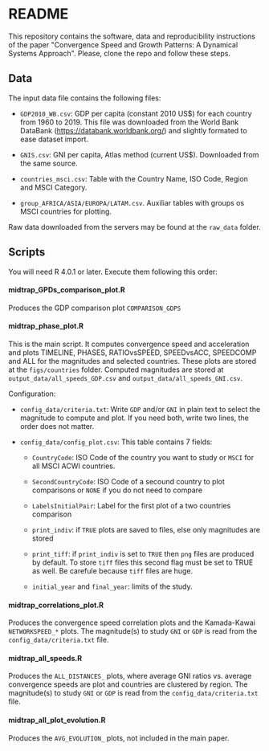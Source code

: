 # README #

This repository contains the software, data and reproducibility instructions of the paper "Convergence Speed and Growth Patterns: A Dynamical Systems Approach".
Please, clone the repo and follow these steps.

## Data

The input data file contains the following files:

* `GDP2010_WB.csv`: GDP per capita (constant 2010 US$) for each country from 1960 to 2019. This file was downloaded from the World Bank DataBank (https://databank.worldbank.org/) and slightly formated to ease dataset import.

* `GNIS.csv`: GNI per capita, Atlas method (current US$). Downloaded from the same source.

* `countries_msci.csv`: Table with the Country Name, ISO Code, Region and MSCI Category.

* `group_AFRICA/ASIA/EUROPA/LATAM.csv`. Auxiliar tables with groups os MSCI countries for plotting.

Raw data downloaded from the servers may be found at the `raw_data` folder.

## Scripts

You will need R 4.0.1 or later. Execute them following this order:

#### midtrap_GPDs_comparison_plot.R 

Produces the GDP comparison plot `COMPARISON_GDPS`

#### midtrap_phase_plot.R

This is the main script. It computes convergence speed and acceleration and plots TIMELINE, PHASES, RATIOvsSPEED, SPEEDvsACC, SPEEDCOMP and ALL for the magnitudes and selected countries. These plots are stored at the `figs/countries` folder. Computed magnitudes are stored at `output_data/all_speeds_GDP.csv` and `output_data/all_speeds_GNI.csv`.

Configuration:

- `config_data/criteria.txt`: Write `GDP` and/or `GNI` in plain text to select the magnitude to compute and plot. If you need both, write two lines, the order does not matter.

- `config_data/config_plot.csv`: This table contains 7 fields:

   * `CountryCode`: ISO Code of the country you want to study or `MSCI` for all MSCI ACWI countries.
   
   * `SecondCountryCode`: ISO Code of a secound country to plot comparisons or `NONE` if you do not need to compare

   * `LabelsInitialPair`: Label for the first plot of a two countries comparison
   
   * `print_indiv`: if `TRUE` plots are saved to files, else only magnitudes are stored
   
   * `print_tiff`: if `print_indiv` is set to `TRUE` then `png` files are produced by default. To store `tiff` files this second flag must be set to TRUE as well. Be carefule because `tiff` files are huge.
   
   * `initial_year` and `final_year`: limits of the study.

#### midtrap_correlations_plot.R

Produces the convergence speed correlation plots and the Kamada-Kawai `NETWORKSPEED_*` plots. The magnitude(s) to study `GNI` or `GDP` is read from the `config_data/criteria.txt` file.

#### midtrap_all_speeds.R

Produces the `ALL_DISTANCES_` plots, where average GNI ratios vs. average convergence speeds are plot and countries are clustered by region.  The magnitude(s) to study `GNI` or `GDP` is read from the `config_data/criteria.txt` file.

#### midtrap_all_plot_evolution.R

Produces the `AVG_EVOLUTION_` plots, not included in the main paper.

